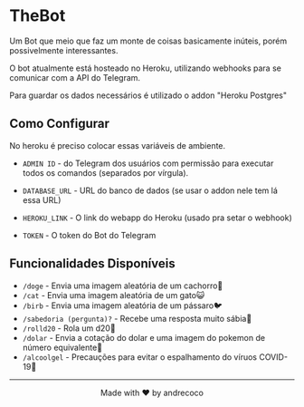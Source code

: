 # TheBot
Um Bot que meio que faz um monte de coisas basicamente inúteis, porém possivelmente interessantes.

O bot atualmente está hosteado no Heroku, utilizando webhooks para se comunicar com a API do Telegram.

Para guardar os dados necessários é utilizado o addon "Heroku Postgres"

## Como Configurar
No heroku é preciso colocar essas variáveis de ambiente.

- `ADMIN ID` - do Telegram dos usuários com permissão para executar todos os comandos (separados por vírgula).

- `DATABASE_URL` - URL do banco de dados (se usar o addon nele tem lá essa URL)

- `HEROKU_LINK` - O link do webapp do Heroku (usado pra setar o webhook)

- `TOKEN` - O token do Bot do Telegram

## Funcionalidades Disponíveis

- `/doge` - Envia uma imagem aleatória de um cachorro🐶
- `/cat` - Envia uma imagem aleatória de um gato😺
- `/birb` - Envia uma imagem aleatória de um pássaro🐦
- `/sabedoria (pergunta)?` - Recebe uma resposta muito sábia🧠
- `/rolld20` - Rola um d20🎲
- `/dolar` - Envia a cotação do dolar e uma imagem do pokemon de número equivalente💸
- `/alcoolgel` - Precauções para evitar o espalhamento do víruos COVID-19🦠

<hr>

<sub><p align="center"> Made with ❤️ by andrecoco </p></sub>
